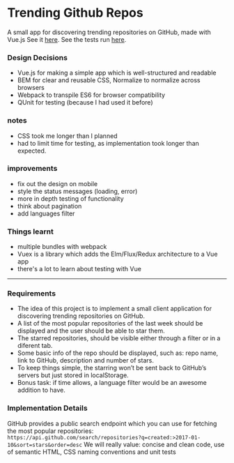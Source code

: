 # Trending Github Repos

A small app for discovering trending repositories on GitHub, made with Vue.js
See it [here](https://mattlub.github.io/trendy/public/index.html).
See the tests run [here](https://mattlub.github.io/trendy/tests/index.html).

### Design Decisions
- Vue.js for making a simple app which is well-structured and readable
- BEM for clear and reusable CSS, Normalize to normalize across browsers
- Webpack to transpile ES6 for browser compatibility
- QUnit for testing (because I had used it before)

### notes
- CSS took me longer than I planned
- had to limit time for testing, as implementation took longer than expected.

### improvements
- fix out the design on mobile
- style the status messages (loading, error)
- more in depth testing of functionality
- think about pagination
- add languages filter

### Things learnt
- multiple bundles with webpack
- Vuex is a library which adds the Elm/Flux/Redux architecture to a Vue app
- there's a lot to learn about testing with Vue

-----------

### Requirements
- The idea of this project is to implement a small client application for discovering trending repositories on GitHub.
- A list of the most popular repositories of the last week should be displayed and the user should be able to star them.
- The starred repositories, should be visible either through a filter or in a diferent tab.
- Some basic info of the repo should be displayed, such as: repo name, link to GitHub, description and number of stars.
- To keep things simple, the starring won’t be sent back to GitHub’s servers but just stored in localStorage.
- Bonus task: if time allows, a language filter would be an awesome addition to have. 

### Implementation Details
GitHub provides a public search endpoint which you can use for fetching the most popular repositories:
`https://api.github.com/search/repositories?q=created:>2017-01-10&sort=stars&order=desc`
We will really value: concise and clean code, use of semantic HTML, CSS naming conventions and unit tests